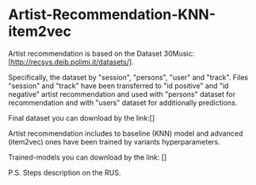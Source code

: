 # Artist-Recommendation-KNN-item2vec 
Artist recommendation is based on the Dataset 30Music:[http://recsys.deib.polimi.it/datasets/].

Specifically, the dataset by "session", "persons", "user" and "track". Files "session" and "track" have been transferred to "id positive" and "id negative" artist recommendation and used with "persons" dataset for recommendation and with "users" dataset for additionally predictions.

Final dataset you can download by the link:[]

Artist recommendation includes to baseline (KNN) model and advanced (item2vec) ones have been trained by variants hyperparameters. 

Trained-models you can download by the link: []

P.S. Steps description on the RUS.
